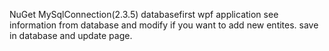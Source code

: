 NuGet MySqlConnection(2.3.5)
databasefirst 
wpf application
see information from database and modify if you want to add new entites.
save in database and update page.
